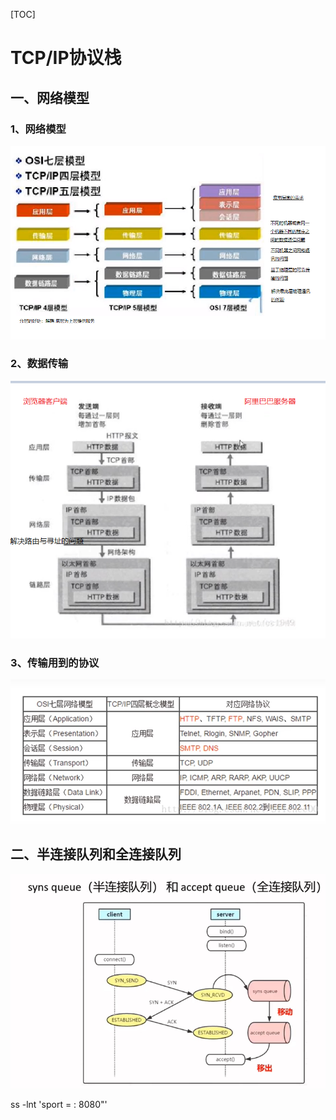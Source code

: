 [TOC]
# TCP/IP协议栈

## 一、网络模型

### 1、网络模型

![](img/image-20210511164939899-1620722992016.png)

### 2、数据传输

![](img/image-20210511165536998.png)

### 3、传输用到的协议

![](img/image-20210511165640062.png)

## 二、半连接队列和全连接队列

![image-20210511175223831](img/image-20210511175223831.png)

ss -lnt 'sport = : 8080"'

